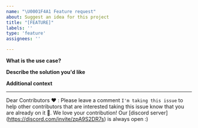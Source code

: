```yaml
---
name: "\U0001F4A1 Feature request"
about: Suggest an idea for this project
title: "[FEATURE]"
labels: ''
type: 'feature'
assignees: ''

---
```


**What is the use case?**

**Describe the solution you'd like**

**Additional context**


---
Dear Contributors ❤️ :  Please leave a comment `I'm taking this issue` to help other contributors that are interested taking this issue know that you are already on it 🙏. We love your contribution! 
Our [discord server] (https://discord.com/invite/zpA9S2DR7s) is always open :)
